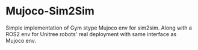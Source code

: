 # Mujoco-Sim2Sim
Simple implementation of Gym stype Mujoco env for sim2sim. Along with a ROS2 env for Unitree robots' real deployment with same interface as Mujoco env.